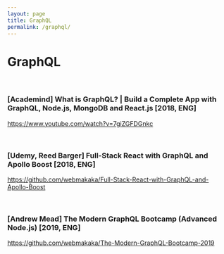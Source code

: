 ```yaml
---
layout: page
title: GraphQL
permalink: /graphql/
---
```


# GraphQL


<br/>

### [Academind] What is GraphQL? | Build a Complete App with GraphQL, Node.js, MongoDB and React.js [2018, ENG]

https://www.youtube.com/watch?v=7giZGFDGnkc

<br/>

### [Udemy, Reed Barger] Full-Stack React with GraphQL and Apollo Boost [2018, ENG]

https://github.com/webmakaka/Full-Stack-React-with-GraphQL-and-Apollo-Boost

<br/>

### [Andrew Mead] The Modern GraphQL Bootcamp (Advanced Node.js) [2019, ENG]

https://github.com/webmakaka/The-Modern-GraphQL-Bootcamp-2019
